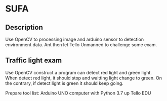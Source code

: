 # SUFA
## Description
Use OpenCV to processing image and arduino sensor to detection environment data. Ant then let Tello Unmanned to challenge some exam.
## Traffic light exam
Use OpenCV construct a program can detect red light and green light. When detect red light, it should stop and waitting light change to green. On the contrary, if detect light is green it should keep going.

Prepare tool list:
	Arduino UNO
	computer with Python 3.7 up
	Tello EDU

